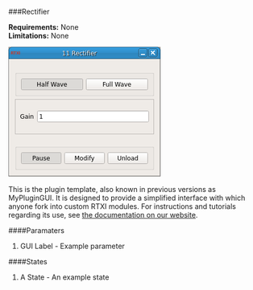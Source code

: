 ###Rectifier

**Requirements:** None  
**Limitations:** None  

![Rectifier](rectifier.png)

<!--start-->
This is the plugin template, also known in previous versions as MyPluginGUI. It is designed to provide a simplified interface with which anyone fork into custom RTXI modules. For instructions and tutorials regarding its use, see [the documentation on our website](http://rtxi.org/docs/tutorials/2015/04/15/understanding-plugin-template/). 
<!--end-->

####Paramaters
1. GUI Label - Example parameter

####States
1. A State - An example state
